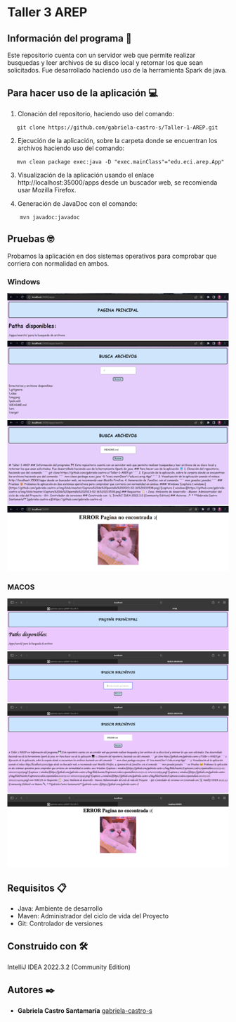 # Taller 3 AREP

## Información del programa 💾

Este repositorio cuenta con un servidor web que permite realizar busquedas y leer archivos de su disco local y retornar los que sean solicitados.
Fue desarrollado haciendo uso de la herramienta Spark de java.

## Para hacer uso de la aplicación 💻

1. Clonación del repositorio, haciendo uso del comando:
```
   git clone https://github.com/gabriela-castro-s/Taller-1-AREP.git
```
2. Ejecución de la aplicación, sobre la carpeta donde se encuentran los archivos haciendo uso del comando:
```
   mvn clean package exec:java -D "exec.mainClass"="edu.eci.arep.App"
```
3. Visualización de la aplicación usando el enlace http://localhost:35000/apps desde un buscador web, se recomienda usar Mozilla Firefox.

4. Generación de JavaDoc con el comando:
```
    mvn javadoc:javadoc
```
## Pruebas 🤓
Probamos la aplicación en dos sistemas operativos para comprobar que corriera con normalidad en ambos.
### Windows
![captura 1 windows](https://github.com/gabriela-castro-s/img/blob/master/Captura%20de%20pantalla%202023-02-16%20213538.png)
![captura 2 windows](https://github.com/gabriela-castro-s/img/blob/master/Captura%20de%20pantalla%202023-02-16%20213859.png)
![captura 3 windows](https://github.com/gabriela-castro-s/img/blob/master/Captura%20de%20pantalla%202023-02-16%20213945.png)
![captura 4 windows](https://github.com/gabriela-castro-s/img/blob/master/Captura%20de%20pantalla%202023-02-16%20214204.png)
### MACOS
![captura 1 MAC](https://github.com/gabriela-castro-s/img/blob/master/Captura%20de%20Pantalla%202023-02-16%20a%20la(s)%209.59.52%20p.m..png)
![captura 2 MAC](https://github.com/gabriela-castro-s/img/blob/master/Captura%20de%20Pantalla%202023-02-16%20a%20la(s)%2010.00.17%20p.m..png)
![captura 3 MAC](https://github.com/gabriela-castro-s/img/blob/master/Captura%20de%20Pantalla%202023-02-16%20a%20la(s)%2010.00.56%20p.m..png)
![captura 4 MAC](https://github.com/gabriela-castro-s/img/blob/master/Captura%20de%20Pantalla%202023-02-16%20a%20la(s)%209.59.20%20p.m..png)

## Requisitos 📋
- Java: Ambiente de desarrollo
- Maven: Administrador del ciclo de vida del Proyecto
- Git: Controlador de versiones

## Construido con 🛠️

IntelliJ IDEA 2022.3.2 (Community Edition)

## Autores ✒️

* **Gabriela Castro Santamaría** [gabriela-castro-s](https://github.com/gabriela-castro-s) 